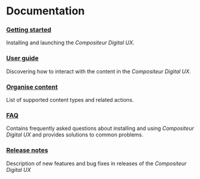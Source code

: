 # Documentation

### [Getting started](gettingstarted/index.md)
Installing and launching the *Compositeur Digital UX*.

### [User guide](user_guide/index.md)
Discovering how to interact with the content in the *Compositeur Digital UX*.  

### [Organise content](organise_content/index.md)
List of supported content types and related actions.

### [FAQ](FAQ/index.md)
Contains frequently asked questions about installing and using *Compositeur Digital UX* and provides solutions to common problems.

### [Release notes](release_notes/index.md)
Description of new features and bug fixes in releases of the *Compositeur Digital UX*  

